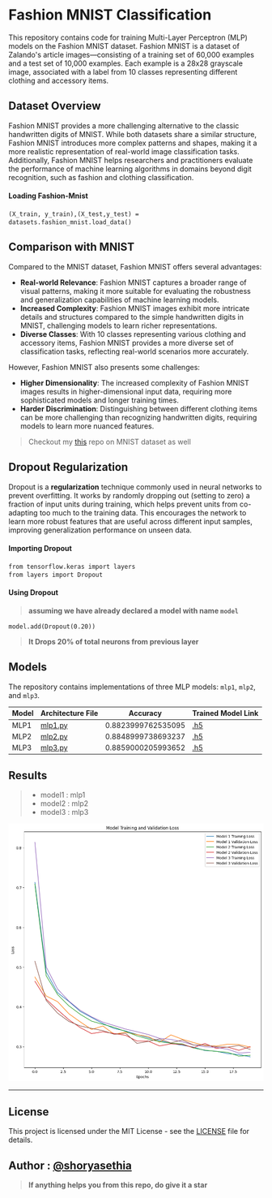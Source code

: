 # Fashion MNIST Classification

This repository contains code for training Multi-Layer Perceptron (MLP) models on the Fashion MNIST dataset. Fashion MNIST is a dataset of Zalando's article images—consisting of a training set of 60,000 examples and a test set of 10,000 examples. Each example is a 28x28 grayscale image, associated with a label from 10 classes representing different clothing and accessory items.

## Dataset Overview

Fashion MNIST provides a more challenging alternative to the classic handwritten digits of MNIST. While both datasets share a similar structure, Fashion MNIST introduces more complex patterns and shapes, making it a more realistic representation of real-world image classification tasks. Additionally, Fashion MNIST helps researchers and practitioners evaluate the performance of machine learning algorithms in domains beyond digit recognition, such as fashion and clothing classification.

#### Loading Fashion-Mnist
```
(X_train, y_train),(X_test,y_test) = datasets.fashion_mnist.load_data()
```
## Comparison with MNIST

Compared to the MNIST dataset, Fashion MNIST offers several advantages:

- **Real-world Relevance**: Fashion MNIST captures a broader range of visual patterns, making it more suitable for evaluating the robustness and generalization capabilities of machine learning models.
- **Increased Complexity**: Fashion MNIST images exhibit more intricate details and structures compared to the simple handwritten digits in MNIST, challenging models to learn richer representations.
- **Diverse Classes**: With 10 classes representing various clothing and accessory items, Fashion MNIST provides a more diverse set of classification tasks, reflecting real-world scenarios more accurately.

However, Fashion MNIST also presents some challenges:

- **Higher Dimensionality**: The increased complexity of Fashion MNIST images results in higher-dimensional input data, requiring more sophisticated models and longer training times.
- **Harder Discrimination**: Distinguishing between different clothing items can be more challenging than recognizing handwritten digits, requiring models to learn more nuanced features.

> Checkout my [this](https://github.com/shoryasethia/Digit-Recognition) repo on MNIST dataset as well

## Dropout Regularization

Dropout is a **regularization** technique commonly used in neural networks to prevent overfitting. It works by randomly dropping out (setting to zero) a fraction of input units during training, which helps prevent units from co-adapting too much to the training data. This encourages the network to learn more robust features that are useful across different input samples, improving generalization performance on unseen data.

#### Importing Dropout
```
from tensorflow.keras import layers
from layers import Dropout
```

#### Using Dropout
> **assuming we have already declared a model with name `model`**
```
model.add(Dropout(0.20))
```
> **It Drops 20% of total neurons from previous layer**
## Models

The repository contains implementations of three MLP models: `mlp1`, `mlp2`, and `mlp3`.



| Model   | Architecture File| Accuracy | Trained Model Link| 
|---------|------------------|----------|-------------------| 
| MLP1    | [mlp1.py](https://github.com/shoryasethia/fashion-mnist/blob/main/mlp1.py)|0.8823999762535095| [.h5](https://github.com/shoryasethia/fashion-mnist/blob/main/mlp1-fashion-mnist.h5)| 
| MLP2    | [mlp2.py](https://github.com/shoryasethia/fashion-mnist/blob/main/mlp2.py)|0.8848999738693237| [.h5](https://github.com/shoryasethia/fashion-mnist/blob/main/mlp2-fashion-mnist.h5)| 
| MLP3    | [mlp3.py](https://github.com/shoryasethia/fashion-mnist/blob/main/mlp3.py)|0.8859000205993652 | [.h5](https://github.com/shoryasethia/fashion-mnist/blob/main/mlp3-fashion-mnist.h5)| 

## Results
>* model1 : mlp1
>* model2 : mlp2
>* model3 : mlp3

**![History vs Epochs](https://github.com/shoryasethia/fashion-mnist/blob/main/f343f54a-b101-4c96-b52d-c0545166135c.png)**
___________________________________________________________________________________________________________________________________________________________
## License

This project is licensed under the MIT License - see the [LICENSE](LICENSE) file for details.

## Author : [@shoryasethia](https://github.com/shoryasethia)
> **If anything helps you from this repo, do give it a star**
